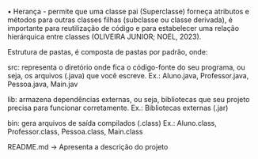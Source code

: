 •	Herança - permite que uma classe pai (Superclasse) forneça atributos e métodos para outras classes filhas (subclasse ou classe derivada), é importante para reutilização de código e para estabelecer uma relação hierárquica entre classes (OLIVEIRA JUNIOR; NOEL, 2023).

Estrutura de pastas, é composta de pastas por padrão, onde:

src: representa o diretório onde fica o código-fonte do seu programa, ou seja, os arquivos (.java) que você escreve. Ex.: Aluno.java, Professor.java, Pessoa.java, Main.jav

lib: armazena dependências externas, ou seja, bibliotecas que seu projeto precisa para funcionar corretamente. Ex.: Bibliotecas externas (.jar)

bin: gera arquivos de saída compilados (.class) Ex.: Aluno.class, Professor.class, Pessoa.class, Main.class

README.md → Apresenta a descrição do projeto



